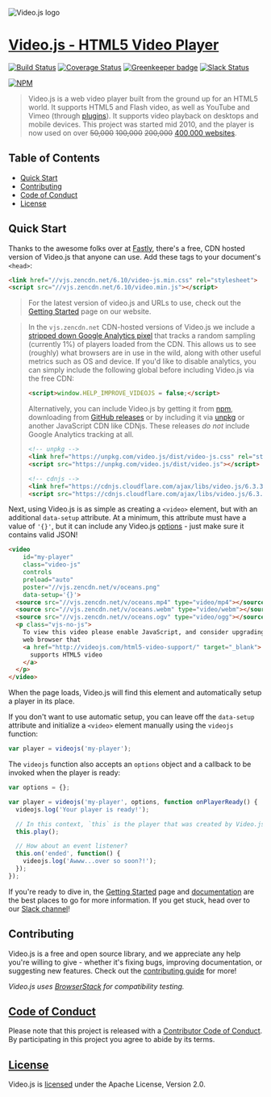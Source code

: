![Video.js logo][logo]

# [Video.js - HTML5 Video Player][vjs]

[![Build Status][travis-icon]][travis-link]
[![Coverage Status][coveralls-icon]][coveralls-link]
[![Greenkeeper badge](https://badges.greenkeeper.io/videojs/video.js.svg)](https://greenkeeper.io/)
[![Slack Status][slack-icon]][slack-link]

[![NPM][npm-icon]][npm-link]

> Video.js is a web video player built from the ground up for an HTML5 world. It supports HTML5 and Flash video, as well as YouTube and Vimeo (through [plugins][plugins]). It supports video playback on desktops and mobile devices. This project was started mid 2010, and the player is now used on over ~~50,000~~ ~~100,000~~ ~~200,000~~ [400,000 websites][builtwith].

## Table of Contents

* [Quick Start](#quick-start)
* [Contributing](#contributing)
* [Code of Conduct](#code-of-conduct)
* [License](#license)

## Quick Start

Thanks to the awesome folks over at [Fastly][fastly], there's a free, CDN hosted version of Video.js that anyone can use. Add these tags to your document's `<head>`:

```html
<link href="//vjs.zencdn.net/6.10/video-js.min.css" rel="stylesheet">
<script src="//vjs.zencdn.net/6.10/video.min.js"></script>
```
> For the latest version of video.js and URLs to use, check out the [Getting Started][getting-started] page on our website.

> In the `vjs.zencdn.net` CDN-hosted versions of Video.js we include a [stripped down Google Analytics pixel](https://github.com/videojs/cdn/blob/master/src/analytics.js) that tracks a random sampling (currently 1%) of players loaded from the CDN. This allows us to see (roughly) what browsers are in use in the wild, along with other useful metrics such as OS and device. If you'd like to disable analytics, you can simply include the following global before including Video.js via the free CDN:
>
> ```html
> <script>window.HELP_IMPROVE_VIDEOJS = false;</script>
> ```
> Alternatively, you can include Video.js by getting it from [npm](http://videojs.com/getting-started/#download-npm), downloading from [GitHub releases](https://github.com/videojs/video.js/releases) or by including it via [unpkg](https://unpkg.com) or another JavaScript CDN like CDNjs. These releases *do not* include Google Analytics tracking at all.
> ```html
> <!-- unpkg -->
> <link href="https://unpkg.com/video.js/dist/video-js.css" rel="stylesheet">
> <script src="https://unpkg.com/video.js/dist/video.js"></script>
>
> <!-- cdnjs -->
> <link href="https://cdnjs.cloudflare.com/ajax/libs/video.js/6.3.3/video-js.css" rel="stylesheet">
> <script src="https://cdnjs.cloudflare.com/ajax/libs/video.js/6.3.3/video.js"></script>
> ```

Next, using Video.js is as simple as creating a `<video>` element, but with an additional `data-setup` attribute. At a minimum, this attribute must have a value of `'{}'`, but it can include any Video.js [options][options] - just make sure it contains valid JSON!

```html
<video
    id="my-player"
    class="video-js"
    controls
    preload="auto"
    poster="//vjs.zencdn.net/v/oceans.png"
    data-setup='{}'>
  <source src="//vjs.zencdn.net/v/oceans.mp4" type="video/mp4"></source>
  <source src="//vjs.zencdn.net/v/oceans.webm" type="video/webm"></source>
  <source src="//vjs.zencdn.net/v/oceans.ogv" type="video/ogg"></source>
  <p class="vjs-no-js">
    To view this video please enable JavaScript, and consider upgrading to a
    web browser that
    <a href="http://videojs.com/html5-video-support/" target="_blank">
      supports HTML5 video
    </a>
  </p>
</video>
```

When the page loads, Video.js will find this element and automatically setup a player in its place.

If you don't want to use automatic setup, you can leave off the `data-setup` attribute and initialize a `<video>` element manually using the `videojs` function:

```js
var player = videojs('my-player');
```

The `videojs` function also accepts an `options` object and a callback to be invoked
 when the player is ready:

```js
var options = {};

var player = videojs('my-player', options, function onPlayerReady() {
  videojs.log('Your player is ready!');

  // In this context, `this` is the player that was created by Video.js.
  this.play();

  // How about an event listener?
  this.on('ended', function() {
    videojs.log('Awww...over so soon?!');
  });
});
```

If you're ready to dive in, the [Getting Started][getting-started] page and [documentation][docs] are the best places to go for more information. If you get stuck, head over to our [Slack channel][slack-link]!

## Contributing

Video.js is a free and open source library, and we appreciate any help you're willing to give - whether it's fixing bugs, improving documentation, or suggesting new features. Check out the [contributing guide][contributing] for more!

_Video.js uses [BrowserStack][browserstack] for compatibility testing._

## [Code of Conduct][coc]

Please note that this project is released with a [Contributor Code of Conduct][coc]. By participating in this project you agree to abide by its terms.

## [License][license]

Video.js is [licensed][license] under the Apache License, Version 2.0.

[browserstack]: https://browserstack.com

[builtwith]: https://trends.builtwith.com/media/VideoJS

[contributing]: CONTRIBUTING.md

[coveralls-icon]: https://coveralls.io/repos/github/videojs/video.js/badge.svg?branch=master

[coveralls-link]: https://coveralls.io/github/videojs/video.js?branch=master

[docs]: http://docs.videojs.com

[fastly]: http://www.fastly.com/

[getting-started]: http://videojs.com/getting-started/

[license]: LICENSE

[logo]: http://videojs.com/img/logo.png

[npm-icon]: https://nodei.co/npm/video.js.png?downloads=true&downloadRank=true

[npm-link]: https://nodei.co/npm/video.js/

[options]: docs/guides/options.md

[plugins]: http://videojs.com/plugins/

[slack-icon]: http://slack.videojs.com/badge.svg

[slack-link]: http://slack.videojs.com

[travis-icon]: https://travis-ci.org/videojs/video.js.svg?branch=6.x

[travis-link]: https://travis-ci.org/videojs/video.js

[vjs]: http://videojs.com

[coc]: CODE_OF_CONDUCT.md
